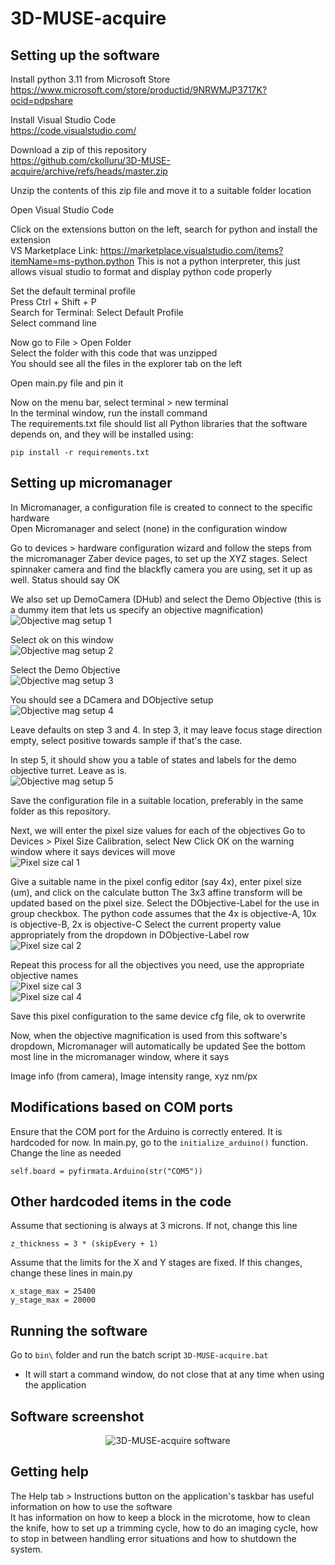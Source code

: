 3D-MUSE-acquire
==========

Setting up the software
------------

Install python 3.11 from Microsoft Store  
https://www.microsoft.com/store/productid/9NRWMJP3717K?ocid=pdpshare

Install Visual Studio Code  
https://code.visualstudio.com/

Download a zip of this repository  
https://github.com/ckolluru/3D-MUSE-acquire/archive/refs/heads/master.zip

Unzip the contents of this zip file and move it to a suitable folder location  

Open Visual Studio Code  

Click on the extensions button on the left, search for python and install the extension  
VS Marketplace Link: https://marketplace.visualstudio.com/items?itemName=ms-python.python
This is not a python interpreter, this just allows visual studio to format and display python code properly  

Set the default terminal profile  
Press Ctrl + Shift + P  
Search for Terminal: Select Default Profile  
Select command line  

Now go to File > Open Folder  
Select the folder with this code that was unzipped  
You should see all the files in the explorer tab on the left  

Open main.py file and pin it  

Now on the menu bar, select terminal > new terminal  
In the terminal window, run the install command  
The requirements.txt file should list all Python libraries that the software depends on, and they will be installed using:  
```
pip install -r requirements.txt
```

Setting up micromanager
------------
In Micromanager, a configuration file is created to connect to the specific hardware  
Open Micromanager and select (none) in the configuration window

Go to devices > hardware configuration wizard and follow the steps from the micromanager Zaber device pages, to set up the XYZ stages. 
Select spinnaker camera and find the blackfly camera you are using, set it up as well. Status should say OK

We also set up DemoCamera (DHub) and select the Demo Objective (this is a dummy item that lets us specify an objective magnification)<br>
![Objective mag setup 1](docs/obj_mag_1.png)

Select ok on this window<br>
![Objective mag setup 2](docs/obj_mag_2.png)

Select the Demo Objective<br>
![Objective mag setup 3](docs/obj_mag_3.png)

You should see a DCamera and DObjective setup<br>
![Objective mag setup 4](docs/obj_mag_4.png)

Leave defaults on step 3 and 4. In step 3, it may leave focus stage direction empty, select positive towards sample if that's the case.

In step 5, it should show you a table of states and labels for the demo objective turret. Leave as is.<br>
![Objective mag setup 5](docs/obj_mag_5.png)

Save the configuration file in a suitable location, preferably in the same folder as this repository.

Next, we will enter the pixel size values for each of the objectives
Go to Devices > Pixel Size Calibration, select New
Click OK on the warning window where it says devices will move<br>
![Pixel size cal 1](docs/pixel_size_1.png)

Give a suitable name in the pixel config editor (say 4x), enter pixel size (um), and click on the calculate button
The 3x3 affine transform will be updated based on the pixel size. 
Select the DObjective-Label for the use in group checkbox.
The python code assumes that the 4x is objective-A, 10x is objective-B, 2x is objective-C
Select the current property value appropriately from the dropdown in DObjective-Label row<br>
![Pixel size cal 2](docs/pixel_size_2.png)

Repeat this process for all the objectives you need, use the appropriate objective names<br>
![Pixel size cal 3](docs/pixel_size_3.png)<br>
![Pixel size cal 4](docs/pixel_size_4.png)

Save this pixel configuration to the same device cfg file, ok to overwrite

Now, when the objective magnification is used from this software's dropdown, Micromanager will automatically be updated
See the bottom most line in the micromanager window, where it says

Image info (from camera), Image intensity range, xyz nm/px

Modifications based on COM ports
------------
Ensure that the COM port for the Arduino is correctly entered. It is hardcoded for now.
In main.py, go to the ```initialize_arduino()``` function. Change the line as needed

```
self.board = pyfirmata.Arduino(str("COM5"))
```
Other hardcoded items in the code
------------

Assume that sectioning is always at 3 microns. If not, change this line
```
z_thickness = 3 * (skipEvery + 1)
````

Assume that the limits for the X and Y stages are fixed. If this changes, change these lines in main.py
```
x_stage_max = 25400
y_stage_max = 20000
```

Running the software
------------
Go to ```bin\``` folder and run the batch script  ```3D-MUSE-acquire.bat```
- It will start a command window, do not close that at any time when using the application  

Software screenshot
------------
<p align="center">
  <img src="bin/Software screenshot.PNG" alt="3D-MUSE-acquire software"/>
</p>

Getting help
------------
The Help tab > Instructions button on the application's  taskbar has useful information on how to use the software  
It has information on how to keep a block in the microtome, how to clean the knife, how to set up a trimming cycle, how to do an imaging cycle, how to stop in between handling error situations and how to shutdown the system.